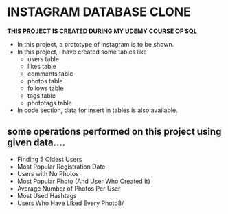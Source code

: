# INSTAGRAM DATABASE CLONE

**THIS  PROJECT IS CREATED DURING MY UDEMY COURSE OF SQL**
 
 - In this project, a prototype of instagram is to be shown.
 - In this project, i have created some tables like
    - users table
    - likes table
    - comments table
    - photos table
    - follows table
    - tags table 
    - phototags table
 - In code section, data for insert in tables is also available.

## some operations performed on this project using given data....

 - Finding 5 Oldest Users
 - Most Popular Registration Date 
 - Users with No Photos
 - Most Popular Photo (And User Who Created It) 
 - Average Number of Photos Per User  
 - Most Used Hashtags
 - Users Who Have Liked Every Photo8/